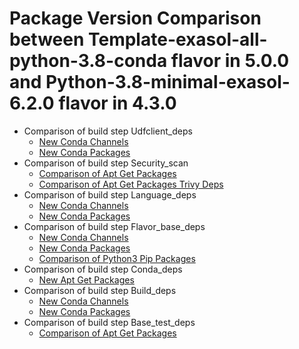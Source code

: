 # Package Version Comparison between Template-exasol-all-python-3.8-conda flavor in 5.0.0 and Python-3.8-minimal-exasol-6.2.0 flavor in 4.3.0

- Comparison of build step Udfclient_deps
  - [New Conda Channels](udfclient_deps/conda_channels_diff.md)
  - [New Conda Packages](udfclient_deps/conda_packages_diff.md)
- Comparison of build step Security_scan
  - [Comparison of Apt Get Packages](security_scan/apt_get_packages_diff.md)
  - [Comparison of Apt Get Packages Trivy Deps](security_scan/apt_get_packages_trivy_deps_diff.md)
- Comparison of build step Language_deps
  - [New Conda Channels](language_deps/conda_channels_diff.md)
  - [New Conda Packages](language_deps/conda_packages_diff.md)
- Comparison of build step Flavor_base_deps
  - [New Conda Channels](flavor_base_deps/conda_channels_diff.md)
  - [New Conda Packages](flavor_base_deps/conda_packages_diff.md)
  - [Comparison of Python3 Pip Packages](flavor_base_deps/python3_pip_packages_diff.md)
- Comparison of build step Conda_deps
  - [New Apt Get Packages](conda_deps/apt_get_packages_diff.md)
- Comparison of build step Build_deps
  - [New Conda Channels](build_deps/conda_channels_diff.md)
  - [New Conda Packages](build_deps/conda_packages_diff.md)
- Comparison of build step Base_test_deps
  - [Comparison of Apt Get Packages](base_test_deps/apt_get_packages_diff.md)
